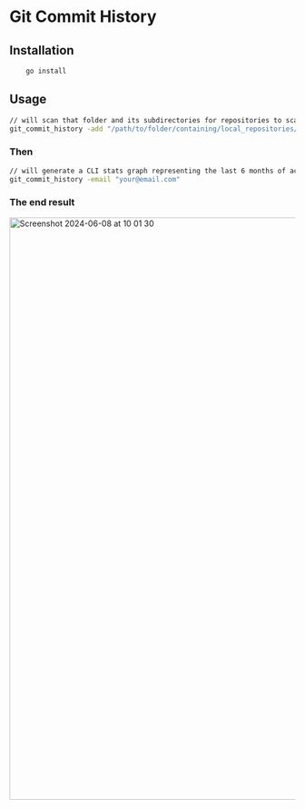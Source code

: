 # Git Commit History

## Installation

```bash
    go install
```

## Usage

```bash
// will scan that folder and its subdirectories for repositories to scan
git_commit_history -add "/path/to/folder/containing/local_repositories/"
```

### Then

```bash
// will generate a CLI stats graph representing the last 6 months of activity for the passed email.
git_commit_history -email "your@email.com"
```

### The end result
<img width="1026" alt="Screenshot 2024-06-08 at 10 01 30" src="https://github.com/asare-21/git_commit_history/assets/52238457/70967f20-1984-428a-981c-a5f855785b83">
